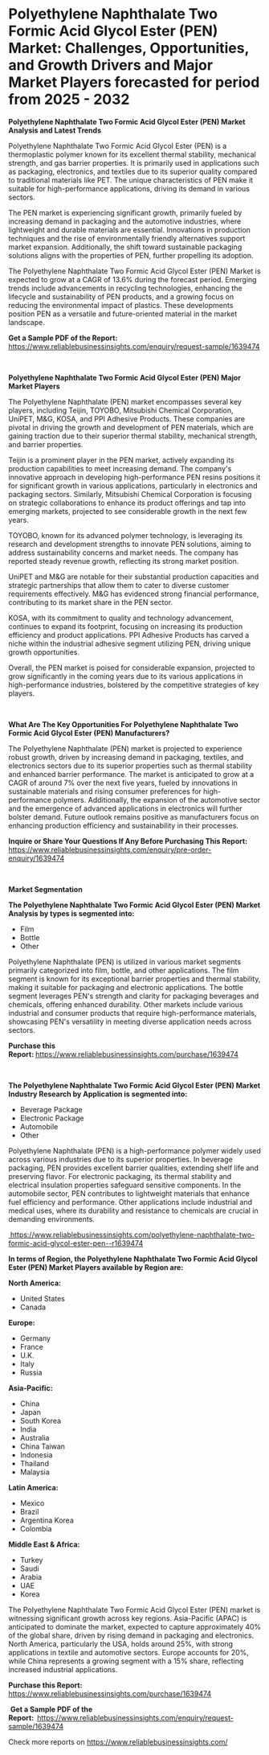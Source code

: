 <p><h1>Polyethylene Naphthalate Two Formic Acid Glycol Ester (PEN) Market: Challenges, Opportunities, and Growth Drivers and Major Market Players forecasted for period from 2025 - 2032</h1></p><p><strong>Polyethylene Naphthalate Two Formic Acid Glycol Ester (PEN) Market Analysis and Latest Trends</strong></p>
<p><p>Polyethylene Naphthalate Two Formic Acid Glycol Ester (PEN) is a thermoplastic polymer known for its excellent thermal stability, mechanical strength, and gas barrier properties. It is primarily used in applications such as packaging, electronics, and textiles due to its superior quality compared to traditional materials like PET. The unique characteristics of PEN make it suitable for high-performance applications, driving its demand in various sectors.</p><p>The PEN market is experiencing significant growth, primarily fueled by increasing demand in packaging and the automotive industries, where lightweight and durable materials are essential. Innovations in production techniques and the rise of environmentally friendly alternatives support market expansion. Additionally, the shift toward sustainable packaging solutions aligns with the properties of PEN, further propelling its adoption.</p><p>The Polyethylene Naphthalate Two Formic Acid Glycol Ester (PEN) Market is expected to grow at a CAGR of 13.6% during the forecast period. Emerging trends include advancements in recycling technologies, enhancing the lifecycle and sustainability of PEN products, and a growing focus on reducing the environmental impact of plastics. These developments position PEN as a versatile and future-oriented material in the market landscape.</p></p>
<p><strong>Get a Sample PDF of the Report:&nbsp;</strong> <a href="https://www.reliablebusinessinsights.com/enquiry/request-sample/1639474?utm_campaign=3057&utm_medium=2&utm_source=Github&utm_content=ia&utm_term=02042025&utm_id=polyethylene-naphthalate-two-formic-acid-glycol-ester-pen">https://www.reliablebusinessinsights.com/enquiry/request-sample/1639474</a></p>
<p>&nbsp;</p>
<p><strong>Polyethylene Naphthalate Two Formic Acid Glycol Ester (PEN) Major Market Players</strong></p>
<p><p>The Polyethylene Naphthalate (PEN) market encompasses several key players, including Teijin, TOYOBO, Mitsubishi Chemical Corporation, UniPET, M&G, KOSA, and PPI Adhesive Products. These companies are pivotal in driving the growth and development of PEN materials, which are gaining traction due to their superior thermal stability, mechanical strength, and barrier properties.</p><p>Teijin is a prominent player in the PEN market, actively expanding its production capabilities to meet increasing demand. The company's innovative approach in developing high-performance PEN resins positions it for significant growth in various applications, particularly in electronics and packaging sectors. Similarly, Mitsubishi Chemical Corporation is focusing on strategic collaborations to enhance its product offerings and tap into emerging markets, projected to see considerable growth in the next few years.</p><p>TOYOBO, known for its advanced polymer technology, is leveraging its research and development strengths to innovate PEN solutions, aiming to address sustainability concerns and market needs. The company has reported steady revenue growth, reflecting its strong market position.</p><p>UniPET and M&G are notable for their substantial production capacities and strategic partnerships that allow them to cater to diverse customer requirements effectively. M&G has evidenced strong financial performance, contributing to its market share in the PEN sector.</p><p>KOSA, with its commitment to quality and technology advancement, continues to expand its footprint, focusing on increasing its production efficiency and product applications. PPI Adhesive Products has carved a niche within the industrial adhesive segment utilizing PEN, driving unique growth opportunities. </p><p>Overall, the PEN market is poised for considerable expansion, projected to grow significantly in the coming years due to its various applications in high-performance industries, bolstered by the competitive strategies of key players.</p></p>
<p>&nbsp;</p>
<p><strong>What Are The Key Opportunities For Polyethylene Naphthalate Two Formic Acid Glycol Ester (PEN) Manufacturers?</strong></p>
<p><p>The Polyethylene Naphthalate (PEN) market is projected to experience robust growth, driven by increasing demand in packaging, textiles, and electronics sectors due to its superior properties such as thermal stability and enhanced barrier performance. The market is anticipated to grow at a CAGR of around 7% over the next five years, fueled by innovations in sustainable materials and rising consumer preferences for high-performance polymers. Additionally, the expansion of the automotive sector and the emergence of advanced applications in electronics will further bolster demand. Future outlook remains positive as manufacturers focus on enhancing production efficiency and sustainability in their processes.</p></p>
<p><strong>Inquire or Share Your Questions If Any Before Purchasing This Report:</strong> <a href="https://www.reliablebusinessinsights.com/enquiry/pre-order-enquiry/1639474?utm_campaign=3057&utm_medium=2&utm_source=Github&utm_content=ia&utm_term=02042025&utm_id=polyethylene-naphthalate-two-formic-acid-glycol-ester-pen">https://www.reliablebusinessinsights.com/enquiry/pre-order-enquiry/1639474</a></p>
<p>&nbsp;</p>
<p><strong>Market Segmentation</strong></p>
<p><strong>The Polyethylene Naphthalate Two Formic Acid Glycol Ester (PEN) Market Analysis by types is segmented into:</strong></p>
<p><ul><li>Film</li><li>Bottle</li><li>Other</li></ul></p>
<p><p>Polyethylene Naphthalate (PEN) is utilized in various market segments primarily categorized into film, bottle, and other applications. The film segment is known for its exceptional barrier properties and thermal stability, making it suitable for packaging and electronic applications. The bottle segment leverages PEN's strength and clarity for packaging beverages and chemicals, offering enhanced durability. Other markets include various industrial and consumer products that require high-performance materials, showcasing PEN's versatility in meeting diverse application needs across sectors.</p></p>
<p><strong>Purchase this Report:&nbsp;</strong><a href="https://www.reliablebusinessinsights.com/purchase/1639474?utm_campaign=3057&utm_medium=2&utm_source=Github&utm_content=ia&utm_term=02042025&utm_id=polyethylene-naphthalate-two-formic-acid-glycol-ester-pen">https://www.reliablebusinessinsights.com/purchase/1639474</a></p>
<p>&nbsp;</p>
<p><strong>The Polyethylene Naphthalate Two Formic Acid Glycol Ester (PEN) Market Industry Research by Application is segmented into:</strong></p>
<p><ul><li>Beverage Package</li><li>Electronic Package</li><li>Automobile</li><li>Other</li></ul></p>
<p><p>Polyethylene Naphthalate (PEN) is a high-performance polymer widely used across various industries due to its superior properties. In beverage packaging, PEN provides excellent barrier qualities, extending shelf life and preserving flavor. For electronic packaging, its thermal stability and electrical insulation properties safeguard sensitive components. In the automobile sector, PEN contributes to lightweight materials that enhance fuel efficiency and performance. Other applications include industrial and medical uses, where its durability and resistance to chemicals are crucial in demanding environments.</p></p>
<p><a href="https://www.reliablebusinessinsights.com/polyethylene-naphthalate-two-formic-acid-glycol-ester-pen--r1639474?utm_campaign=3057&utm_medium=2&utm_source=Github&utm_content=ia&utm_term=02042025&utm_id=polyethylene-naphthalate-two-formic-acid-glycol-ester-pen">&nbsp;https://www.reliablebusinessinsights.com/polyethylene-naphthalate-two-formic-acid-glycol-ester-pen--r1639474</a></p>
<p><strong>In terms of Region, the Polyethylene Naphthalate Two Formic Acid Glycol Ester (PEN) Market Players available by Region are:</strong></p>
<p>
    <p> <strong> North America: </strong>
        <ul>
            <li>United States</li>
            <li>Canada</li>
        </ul>
        </p> 
    <p> <strong> Europe: </strong>
        <ul>
            <li>Germany</li>
            <li>France</li>
            <li>U.K.</li>
            <li>Italy</li>
            <li>Russia</li>
        </ul>
        </p> 
    <p> <strong> Asia-Pacific: </strong>
        <ul>
            <li>China</li>
            <li>Japan</li>
            <li>South Korea</li>
            <li>India</li>
            <li>Australia</li>
            <li>China Taiwan</li>
            <li>Indonesia</li>
            <li>Thailand</li>
            <li>Malaysia</li>
        </ul>
        </p> 
    <p> <strong> Latin America: </strong>
        <ul>
            <li>Mexico</li>
            <li>Brazil</li>
            <li>Argentina Korea</li>
            <li>Colombia</li>
        </ul>
        </p> 
    <p> <strong> Middle East & Africa: </strong>
        <ul>
            <li>Turkey</li>
            <li>Saudi</li>
            <li>Arabia</li>
            <li>UAE</li>
            <li>Korea</li>
        </ul>
    </p>
    </p>
<p><p>The Polyethylene Naphthalate Two Formic Acid Glycol Ester (PEN) market is witnessing significant growth across key regions. Asia-Pacific (APAC) is anticipated to dominate the market, expected to capture approximately 40% of the global share, driven by rising demand in packaging and electronics. North America, particularly the USA, holds around 25%, with strong applications in textile and automotive sectors. Europe accounts for 20%, while China represents a growing segment with a 15% share, reflecting increased industrial applications.</p></p>
<p><strong>Purchase this Report: </strong><a href="https://www.reliablebusinessinsights.com/purchase/1639474?utm_campaign=3057&utm_medium=2&utm_source=Github&utm_content=ia&utm_term=02042025&utm_id=polyethylene-naphthalate-two-formic-acid-glycol-ester-pen">https://www.reliablebusinessinsights.com/purchase/1639474</a></p>
<p>&nbsp;<strong>Get a Sample PDF of the Report:&nbsp;&nbsp;</strong><a href="https://www.reliablebusinessinsights.com/enquiry/request-sample/1639474?utm_campaign=3057&utm_medium=2&utm_source=Github&utm_content=ia&utm_term=02042025&utm_id=polyethylene-naphthalate-two-formic-acid-glycol-ester-pen">https://www.reliablebusinessinsights.com/enquiry/request-sample/1639474</a></p>
<p><strong></strong></p>
<p>Check more reports on <a href="https://www.reliablebusinessinsights.com/?utm_campaign=3057&utm_medium=2&utm_source=Github&utm_content=ia&utm_term=02042025&utm_id=polyethylene-naphthalate-two-formic-acid-glycol-ester-pen">https://www.reliablebusinessinsights.com/</a></p>